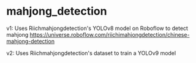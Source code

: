 # mahjong_detection

v1: Uses Riichmahjongdetection's YOLOv8 model on Roboflow to detect mahjong
<https://universe.roboflow.com/riichimahjongdetection/chinese-mahjong-detection>

v2: Uses Riichmahjongdetection's dataset to train a YOLOv9 model
